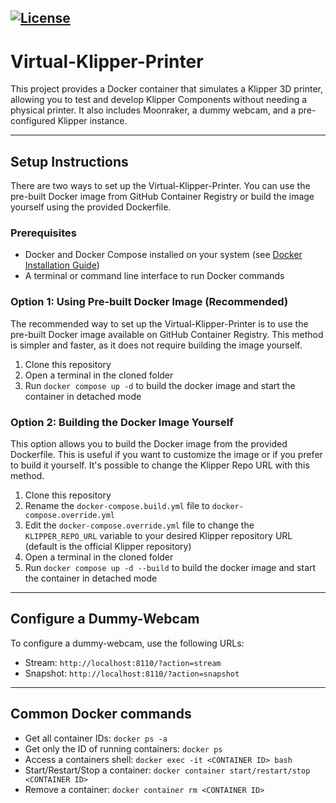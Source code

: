 [![License](https://img.shields.io/github/license/mainsail-crew/virtual-klipper-printer.svg)](https://github.com/mainsail-crew/virtual-klipper-printer/blob/master/LICENSE 'License')
---
# Virtual-Klipper-Printer

This project provides a Docker container that simulates a Klipper 3D printer,
allowing you to test and develop Klipper Components without needing a physical
printer. It also includes Moonraker, a dummy webcam, and a pre-configured
Klipper instance.

---

## Setup Instructions
There are two ways to set up the Virtual-Klipper-Printer. You can use the
pre-built Docker image from GitHub Container Registry or build the image
yourself using the provided Dockerfile.

### Prerequisites
* Docker and Docker Compose installed on your system (see
  [Docker Installation Guide](https://docs.docker.com/get-docker/))
* A terminal or command line interface to run Docker commands

### Option 1: Using Pre-built Docker Image (Recommended)
The recommended way to set up the Virtual-Klipper-Printer is to use the
pre-built Docker image available on GitHub Container Registry. This method is
simpler and faster, as it does not require building the image yourself.

1. Clone this repository
2. Open a terminal in the cloned folder
3. Run `docker compose up -d` to build the docker image and start the container
   in detached mode

### Option 2: Building the Docker Image Yourself
This option allows you to build the Docker image from the provided Dockerfile.
This is useful if you want to customize the image or if you prefer to build it
yourself. It's possible to change the Klipper Repo URL with this method. 

1. Clone this repository
2. Rename the `docker-compose.build.yml` file to `docker-compose.override.yml`
3. Edit the `docker-compose.override.yml` file to change the `KLIPPER_REPO_URL`
   variable to your desired Klipper repository URL (default is the official
   Klipper repository)
4. Open a terminal in the cloned folder
5. Run `docker compose up -d --build` to build the docker image and start the
   container in detached mode

---

## Configure a Dummy-Webcam
To configure a dummy-webcam, use the following URLs:
   * Stream: `http://localhost:8110/?action=stream`
   * Snapshot: `http://localhost:8110/?action=snapshot`

---

## Common Docker commands
* Get all container IDs: `docker ps -a`
* Get only the ID of running containers: `docker ps`
* Access a containers shell: `docker exec -it <CONTAINER ID> bash`
* Start/Restart/Stop a container: `docker container start/restart/stop <CONTAINER ID>`
* Remove a container: `docker container rm <CONTAINER ID>`
